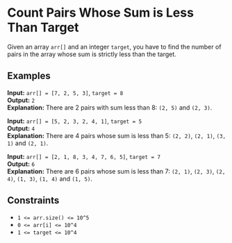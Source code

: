 # Count Pairs Whose Sum is Less Than Target

Given an array `arr[]` and an integer `target`, you have to find the number of pairs in the array whose sum is strictly less than the target.

## Examples

**Input:** `arr[] = [7, 2, 5, 3]`, `target = 8`  
**Output:** `2`  
**Explanation:** There are 2 pairs with sum less than 8: `(2, 5)` and `(2, 3)`.

**Input:** `arr[] = [5, 2, 3, 2, 4, 1]`, `target = 5`  
**Output:** `4`  
**Explanation:** There are 4 pairs whose sum is less than 5: `(2, 2)`, `(2, 1)`, `(3, 1)` and `(2, 1)`.

**Input:** `arr[] = [2, 1, 8, 3, 4, 7, 6, 5]`, `target = 7`  
**Output:** `6`  
**Explanation:** There are 6 pairs whose sum is less than 7: `(2, 1)`, `(2, 3)`, `(2, 4)`, `(1, 3)`, `(1, 4)` and `(1, 5)`.

## Constraints

- `1 <= arr.size() <= 10^5`
- `0 <= arr[i] <= 10^4`
- `1 <= target <= 10^4`